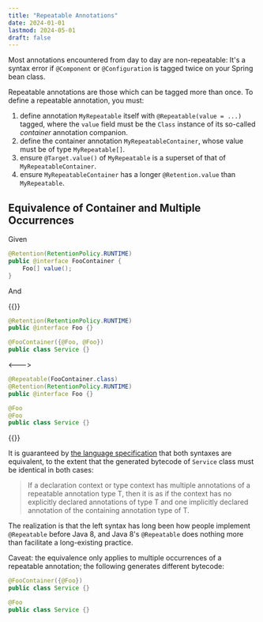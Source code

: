 ```yaml
---
title: "Repeatable Annotations"
date: 2024-01-01
lastmod: 2024-05-01
draft: false
---
```


Most annotations encountered from day to day are non-repeatable:
It's a syntax error if `@Component` or `@Configuration` is tagged twice on your Spring bean class.

Repeatable annotations are those which can be tagged more than once. To define a repeatable annotation, you must:
1. define annotation `MyRepeatable` itself with `@Repeatable(value = ...)` tagged, where the `value` field must be the `Class` instance of its so-called *container* annotation companion.
2. define the container annotation `MyRepeatableContainer`, whose value must be of type `MyRepeatable[]`.
3. ensure `@Target.value()` of `MyRepeatable` is a superset of that of `MyRepeatableContainer`.
4. ensure `MyRepeatableContainer` has a longer `@Retention.value` than `MyRepeatable`.

## Equivalence of Container and Multiple Occurrences

Given

```java
@Retention(RetentionPolicy.RUNTIME)
public @interface FooContainer {
    Foo[] value();
}
```

And

{{<columns>}}
    
```java
@Retention(RetentionPolicy.RUNTIME)
public @interface Foo {}

@FooContainer({@Foo, @Foo})
public class Service {}
```

<--->
    
```java
@Repeatable(FooContainer.class)
@Retention(RetentionPolicy.RUNTIME)
public @interface Foo {}

@Foo
@Foo
public class Service {}
```
    
{{</columns>}}


It is guaranteed by [the language specification](https://docs.oracle.com/javase/specs/jls/se11/html/jls-9.html#jls-9.7.5) that both syntaxes are equivalent, to the extent that the generated bytecode of `Service` class must be identical in both cases:

> If a declaration context or type context has multiple annotations of a repeatable annotation type T, then it is as if the context has no explicitly declared annotations of type T and one implicitly declared annotation of the containing annotation type of T.

The realization is that the left syntax has long been how people implement `@Repeatable` before Java 8, and Java 8's `@Repeatable` does nothing more than facilitate a long-existing practice.

Caveat: the equivalence only applies to multiple occurrences of a repeatable annotation;
the following generates different bytecode:

```java
@FooContainer({@Foo})
public class Service {}

@Foo
public class Service {}
```

<!-- 
## The headache: inconsistent APIs

Everything was nice when repeatable annotation was not a thing: `java.lang.reflect` APIs were designed to work with the only instance of annotation given its type. When repeatable annotations saw the light of day in Java 8, these APIs soon looked weird. Now users wonder which occurrence of their repeatable annotation will be returned by `Class.getAnnotation()`, only to get frequently surprised and find that `null` is returned. They have to go through all the Javadoc at `java.lang.reflect.AnnotatedElement` to understand what happened.

Usually, a public library API can't be removed/changed in order to maintain backward compatibility.
But in our case, these reflective APIs can't be changed, for a different reason: there is no way for implementations of those APIs to distinguish whether the presence of a container annotation is due to explicit source or compiler magic. As stated in the last section, repeatable annotations are only source code illusions. `javac` still guarantees that only 1 instance of any annotation type is present in class bytecode.

If you look into APIs defined by `java.lang.reflect.AnnotatedElement`, there are 2 categories of them:
1. those repeatable-unaware ones (since 1.5) simply query against the literal annotation structure presented in native bytecode;
2. those repeatable-aware ones (the `-ByType()` ones since 1.8) query against a view generated by treating container annotations as the repeatable ones returned by their `value()`.

Hopefully, this article helps you more than the Javadoc there. -->